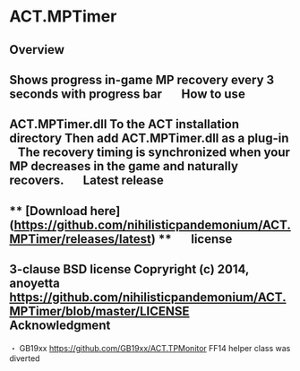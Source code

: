 ACT.MPTimer
===========

Overview
-------------
Shows progress in-game MP recovery every 3 seconds with progress bar
  
  
How to use
--------------
ACT.MPTimer.dll
To the ACT installation directory
Then add ACT.MPTimer.dll as a plug-in
  
The recovery timing is synchronized when your MP decreases in the game and naturally recovers.
  
  
Latest release
--------------
** [Download here] (https://github.com/nihilisticpandemonium/ACT.MPTimer/releases/latest) **
  
  
license
--------------
3-clause BSD license
Copryright (c) 2014, anoyetta
https://github.com/nihilisticpandemonium/ACT.MPTimer/blob/master/LICENSE
  
  
Acknowledgment
--------------
・ GB19xx
https://github.com/GB19xx/ACT.TPMonitor
FF14 helper class was diverted
